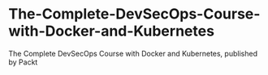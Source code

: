 # The-Complete-DevSecOps-Course-with-Docker-and-Kubernetes
The Complete DevSecOps Course with Docker and Kubernetes, published by Packt
